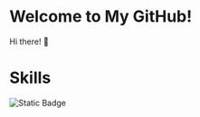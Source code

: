 # Welcome to My GitHub!

Hi there! 👋

# Skills
![Static Badge](https://img.shields.io/badge/Python-3670A0?logo=Python&logoColor=ffdd54)
